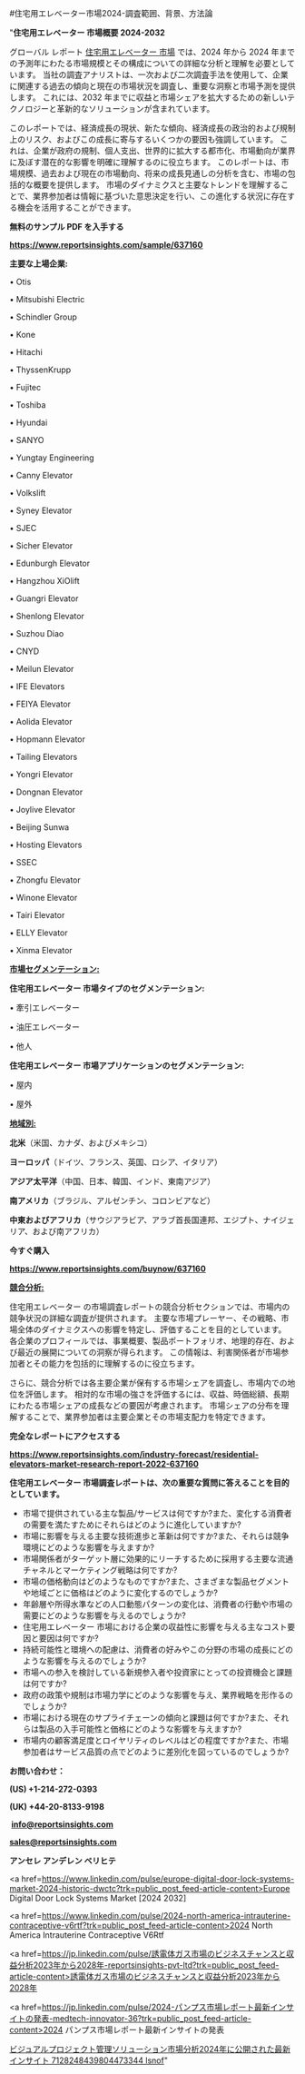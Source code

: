 #住宅用エレベーター市場2024-調査範囲、背景、方法論

"<strong>住宅用エレベーター 市場概要 2024-2032</strong>

グローバル レポート <a href=https://www.reportsinsights.com/sample/637160>住宅用エレベーター 市場</a> では、2024 年から 2024 年までの予測年にわたる市場規模とその構成についての詳細な分析と理解を必要としています。 当社の調査アナリストは、一次および二次調査手法を使用して、企業に関連する過去の傾向と現在の市場状況を調査し、重要な洞察と市場予測を提供します。 これには、2032 年までに収益と市場シェアを拡大​​するための新しいテクノロジーと革新的なソリューションが含まれています。

このレポートでは、経済成長の現状、新たな傾向、経済成長の政治的および規制上のリスク、およびこの成長に寄与するいくつかの要因も強調しています。 これは、企業が政府の規制、個人支出、世界的に拡大する都市化、市場動向が業界に及ぼす潜在的な影響を明確に理解するのに役立ちます。 このレポートは、市場規模、過去および現在の市場動向、将来の成長見通しの分析を含む、市場の包括的な概要を提供します。 市場のダイナミクスと主要なトレンドを理解することで、業界参加者は情報に基づいた意思決定を行い、この進化する状況に存在する機会を活用することができます。

<strong><b>無料のサンプル PDF を入手する</b></strong>

<a href=https://www.reportsinsights.com/sample/637160><strong><u>https://www.reportsinsights.com/sample/637160</u></strong></a>

<strong>主要な上場企業:</strong>

• Otis

• Mitsubishi Electric

• Schindler Group

• Kone

• Hitachi

• ThyssenKrupp

• Fujitec

• Toshiba

• Hyundai

• SANYO

• Yungtay Engineering

• Canny Elevator

• Volkslift

• Syney Elevator

• SJEC

• Sicher Elevator

• Edunburgh Elevator

• Hangzhou XiOlift

• Guangri Elevator

• Shenlong Elevator

• Suzhou Diao

• CNYD

• Meilun Elevator

• IFE Elevators

• FEIYA Elevator

• Aolida Elevator

• Hopmann Elevator

• Tailing Elevators

• Yongri Elevator

• Dongnan Elevator

• Joylive Elevator

• Beijing Sunwa

• Hosting Elevators

• SSEC

• Zhongfu Elevator

• Winone Elevator

• Tairi Elevator

• ELLY Elevator

• Xinma Elevator

<strong><u>市場セグメンテーション</u></strong><strong><u>:</u></strong>

<strong>住宅用エレベーター 市場タイプのセグメンテーション:</strong>

• 牽引エレベーター

• 油圧エレベーター

• 他人

<strong>住宅用エレベーター 市場アプリケーションのセグメンテーション:</strong>

• 屋内

• 屋外

<strong><u>地域別</u></strong><strong><u>:</u></strong>

<strong>北米</strong>（米国、カナダ、およびメキシコ）

<strong>ヨーロッパ</strong>（ドイツ、フランス、英国、ロシア、イタリア）

<strong>アジア太平洋</strong>（中国、日本、韓国、インド、東南アジア）

<strong>南アメリカ</strong>（ブラジル、アルゼンチン、コロンビアなど）

<strong>中東およびアフリカ</strong>（サウジアラビア、アラブ首長国連邦、エジプト、ナイジェリア、および南アフリカ）

<strong>今すぐ購入</strong>

<a href=https://www.reportsinsights.com/buynow/637160><strong><u>https://www.reportsinsights.com/buynow/637160</u></strong></a>

<strong><u>競合分析:</u></strong>

住宅用エレベーター の市場調査レポートの競合分析セクションでは、市場内の競争状況の詳細な調査が提供されます。 主要な市場プレーヤー、その戦略、市場全体のダイナミクスへの影響を特定し、評価することを目的としています。 各企業のプロフィールでは、事業概要、製品ポートフォリオ、地理的存在、および最近の展開についての洞察が得られます。 この情報は、利害関係者が市場参加者とその能力を包括的に理解するのに役立ちます。

さらに、競合分析では各主要企業が保有する市場シェアを調査し、市場内での地位を評価します。 相対的な市場の強さを評価するには、収益、時価総額、長期にわたる市場シェアの成長などの要因が考慮されます。 市場シェアの分布を理解することで、業界参加者は主要企業とその市場支配力を特定できます。

<strong>完全なレポートにアクセスする</strong>

<a href=https://www.reportsinsights.com/industry-forecast/residential-elevators-market-research-report-2022-637160><strong><u><b>https://www.reportsinsights.com/industry-forecast/residential-elevators-market-research-report-2022-637160</b></u></strong></a>

<strong><b>住宅用エレベーター 市場調査レポートは、次の重要な質問に答えることを目的としています。</b></strong>
<ul>
  <li>市場で提供されている主な製品/サービスは何ですか?また、変化する消費者の需要を満たすためにそれらはどのように進化していますか?</li>
  <li>市場に影響を与える主要な技術進歩と革新は何ですか?また、それらは競争環境にどのような影響を与えますか?</li>
  <li>市場関係者がターゲット層に効果的にリーチするために採用する主要な流通チャネルとマーケティング戦略は何ですか?</li>
  <li>市場の価格動向はどのようなものですか?また、さまざまな製品セグメントや地域ごとに価格はどのように変化するのでしょうか?</li>
  <li>年齢層や所得水準などの人口動態パターンの変化は、消費者の行動や市場の需要にどのような影響を与えるのでしょうか?</li>
  <li>住宅用エレベーター 市場における企業の収益性に影響を与える主なコスト要因と要因は何ですか?</li>
  <li>持続可能性と環境への配慮は、消費者の好みやこの分野の市場の成長にどのような影響を与えるのでしょうか?</li>
  <li>市場への参入を検討している新規参入者や投資家にとっての投資機会と課題は何ですか?</li>
  <li>政府の政策や規制は市場力学にどのような影響を与え、業界戦略を形作るのでしょうか?</li>
  <li>市場における現在のサプライチェーンの傾向と課題は何ですか?また、それらは製品の入手可能性と価格にどのような影響を与えますか?</li>
  <li>市場内の顧客満足度とロイヤリティのレベルはどの程度ですか?また、市場参加者はサービス品質の点でどのように差別化を図っているのでしょうか?</li>
</ul>
<strong>お問い合わせ：</strong>

<strong>(US) +1-214-272-0393</strong>

<strong>(UK) +44-20-8133-9198</strong>

<strong> </strong><a href=info@reportsinsights.com><strong><u>info@reportsinsights.com</u></strong></a>

<a href=sales@reportsinsights.com><strong><u>sales@reportsinsights.com</u></strong></a>

<strong>アンセレ アンデレン ベリヒテ</strong>

<a href=https://www.linkedin.com/pulse/europe-digital-door-lock-systems-market-2024-historic-dwctc?trk=public_post_feed-article-content>Europe Digital Door Lock Systems Market [2024 2032]</a>

<a href=https://www.linkedin.com/pulse/2024-north-america-intrauterine-contraceptive-v6rtf?trk=public_post_feed-article-content>2024 North America Intrauterine Contraceptive V6Rtf</a>

<a href=https://jp.linkedin.com/pulse/誘電体ガス市場のビジネスチャンスと収益分析2023年から2028年-reportsinsights-pvt-ltd?trk=public_post_feed-article-content>誘電体ガス市場のビジネスチャンスと収益分析2023年から2028年</a>

<a href=https://jp.linkedin.com/pulse/2024-パンプス市場レポート最新インサイトの発表-medtech-innovator-36?trk=public_post_feed-article-content>2024 パンプス市場レポート最新インサイトの発表</a>

<a href=https://www.linkedin.com/pulse/ビジュアルプロジェクト管理ソリューション市場分析2024年に公開された最新インサイト-7128248439804473344-lsnof/>ビジュアルプロジェクト管理ソリューション市場分析2024年に公開された最新インサイト 7128248439804473344 lsnof</a>"
